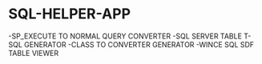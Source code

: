 # SQL-HELPER-APP
-SP_EXECUTE TO NORMAL QUERY CONVERTER
-SQL SERVER TABLE T-SQL GENERATOR
-CLASS TO CONVERTER GENERATOR
-WINCE SQL SDF TABLE VIEWER

